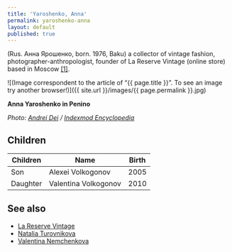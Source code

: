 ```yaml
---
title: 'Yaroshenko, Anna'
permalink: yaroshenko-anna
layout: default
published: true
---
```

(Rus. Анна Ярошенко, born. 1976, Baku) a collector of vintage fashion, photographer-anthropologist, founder of La Reserve Vintage (online store) based in Moscow <span id="a1">[\[1\]](#f1)</span>.

![(Image correspondent to the article of “{{ page.title }}”. To see an image try another browser!)]({{ site.url }}/images/{{ page.permalink }}.jpg)

**Anna Yaroshenko in Penino**

*Photo: [Andrei Dei](deinichenko-andrei) / [ Indexmod Encyclopedia](index)*

## Children

|Children|Name|Birth|
|--|--|--|
|Son|Alexei Volkogonov|2005|
|Daughter|Valentina Volkogonov|2010|


## See also

+ [La Reserve Vintage](reserve-vintage-la)
+ [Natalia Turovnikova](turovnikova-natalia)
+ [Valentina Nemchenkova](nemchenkova-valentina)

